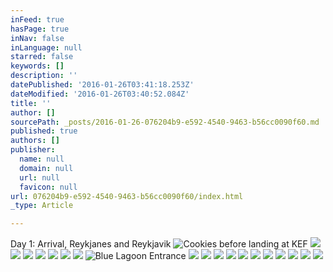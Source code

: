```yaml
---
inFeed: true
hasPage: true
inNav: false
inLanguage: null
starred: false
keywords: []
description: ''
datePublished: '2016-01-26T03:41:18.253Z'
dateModified: '2016-01-26T03:40:52.084Z'
title: ''
author: []
sourcePath: _posts/2016-01-26-076204b9-e592-4540-9463-b56cc0090f60.md
published: true
authors: []
publisher:
  name: null
  domain: null
  url: null
  favicon: null
url: 076204b9-e592-4540-9463-b56cc0090f60/index.html
_type: Article

---
```

Day 1: Arrival, Reykjanes and Reykjavik
![Cookies before landing at KEF](https://s3-us-west-2.amazonaws.com/the-grid-img/p/51a60912fff61b88ea13dfcfacc24345dadc5b36.jpg)
![](https://the-grid-user-content.s3-us-west-2.amazonaws.com/5eaea717-5cb2-42fb-9296-f174ee657cf6.jpg)
![](https://the-grid-user-content.s3-us-west-2.amazonaws.com/6dad7f44-fca0-4d8c-a309-c9fe3024d7ad.JPG)
![](https://the-grid-user-content.s3-us-west-2.amazonaws.com/47edc0bd-ec8d-4f8a-a98d-414913c4f5a6.gif)
![](https://the-grid-user-content.s3-us-west-2.amazonaws.com/6c24059c-fa76-4006-9dee-72002800f29c.JPG)
![](https://the-grid-user-content.s3-us-west-2.amazonaws.com/730d540b-4857-4a23-aa43-43326f3a18ab.jpg)
![](https://the-grid-user-content.s3-us-west-2.amazonaws.com/3540c62a-8ee0-4d96-84a4-22a1a442d293.JPG)
![](https://the-grid-user-content.s3-us-west-2.amazonaws.com/6e5d6d16-2e7d-4f74-a3fc-ca2da4f48ecc.jpg)
![Blue Lagoon Entrance ](https://s3-us-west-2.amazonaws.com/the-grid-img/p/a2a8eec36121231a6f6d9212735f0a08d75231f1.jpg)
![](https://the-grid-user-content.s3-us-west-2.amazonaws.com/b201cade-efcc-48b8-9ef1-33ac01c5fd02.jpg)
![](https://the-grid-user-content.s3-us-west-2.amazonaws.com/d27560d3-388c-4335-b756-2b9719c129f4.jpg)
![](https://the-grid-user-content.s3-us-west-2.amazonaws.com/dcf58e69-f536-4f0d-9aba-c5a7309492a5.jpg)
![](https://the-grid-user-content.s3-us-west-2.amazonaws.com/d432439e-3e17-4d61-9748-2faa50279d67.jpg)
![](https://the-grid-user-content.s3-us-west-2.amazonaws.com/6f1fc19f-a17e-4d1c-a0e9-b06a7ecf15cc.jpg)
![](https://the-grid-user-content.s3-us-west-2.amazonaws.com/a2922d4b-4022-47bb-9879-6b44392730aa.jpg)
![](https://the-grid-user-content.s3-us-west-2.amazonaws.com/578c3475-9c4c-478a-a8b8-db325f2d01a7.jpg)
![](https://the-grid-user-content.s3-us-west-2.amazonaws.com/496c48ad-23bf-4e03-b68c-487807c286d6.jpg)
![](https://the-grid-user-content.s3-us-west-2.amazonaws.com/68cd9e5e-56f1-45d5-a06e-d7660845edef.jpg)
![](https://the-grid-user-content.s3-us-west-2.amazonaws.com/8cc8c01b-e89b-4f7c-b918-2c5baca1ff4b.jpg)
![](https://the-grid-user-content.s3-us-west-2.amazonaws.com/e5a43e8d-08f6-4f44-a7ba-360e6f8567d5.jpg)